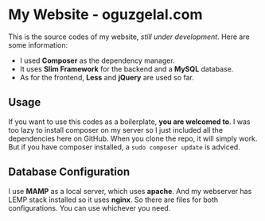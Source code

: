 
My Website - oguzgelal.com
=====================

This is the source codes of my website, *still under development*. Here are some information:

- I used **Composer** as the dependency manager.
- It uses **Slim Framework** for the backend and a **MySQL** database.
- As for the frontend, **Less** and **jQuery** are used so far.

Usage
--------------------

If you want to use this codes as a boilerplate, **you are welcomed to**. I was too lazy to install composer on my server so I just included all the dependencies here on GitHub. When you clone the repo, it will simply work. But if you have composer installed, a ``` sudo composer update ``` is adviced.

Database Configuration
--------------------
I use **MAMP** as a local server, which uses **apache**. And my webserver has LEMP stack installed so it uses **nginx**. So there are files for both configurations. You can use whichever you need.